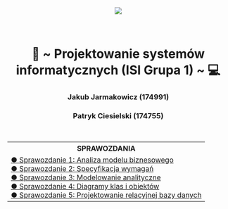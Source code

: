 <body>
    <div align="center">
        <img src="https://uwm.edu.pl/sites/default/files/2023-01/uwm_logo_poziome_EN.png">
    </div>
    <br>
    <br>
    <div>
        <h1 align="center">💾 ~ Projektowanie systemów informatycznych (ISI Grupa 1) ~ 💻</h1>
        <h3 align="center">Jakub Jarmakowicz (174991)</h3>
        <h3 align="center">Patryk Ciesielski (174755)</h3>
    </div>
    <br>
   <table align="center">
      <tr>
         <th>SPRAWOZDANIA</th>
      </tr>
       <tr>
           <td align="left">
                <a href="Sprawozdania/1/PSI_Sprawozdanie1.pdf">● Sprawozdanie 1: Analiza modelu biznesowego</a> <br>
                <a href="Sprawozdania/2/SPR2_Jarmakowicz_Ciesielski.pdf">● Sprawozdanie 2: Specyfikacja wymagań</a> <br>
                <a href="Sprawozdania/3/SPR3_Jarmakowicz_Ciesielski.pdf">● Sprawozdanie 3: Modelowanie analityczne</a> <br>
                <a href="Sprawozdania/4/SPR4_Jarmakowicz_Ciesielski.pdf">● Sprawozdanie 4: Diagramy klas i obiektów</a> <br>
                <a href="Sprawozdania/5/SPR5_Jarmakowicz_Ciesielski.pdf">● Sprawozdanie 5: Projektowanie relacyjnej bazy danych</a> <br>
           </td>
       </tr>
   </table>
</body>
